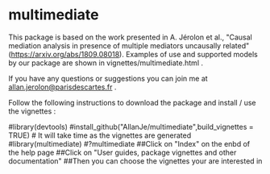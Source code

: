 # multimediate
This package is based on the work presented in A. Jérolon et al., "Causal mediation analysis in presence of multiple mediators uncausally related" (https://arxiv.org/abs/1809.08018).
Examples of use and supported models by our package are shown in vignettes/multimediate.html .

If you have any questions or suggestions you can join me at allan.jerolon@parisdescartes.fr .


Follow the following instructions to download the package and install / use the vignettes :

#library(devtools)
#install_github("AllanJe/multimediate",build_vignettes = TRUE) # It will take time as the vignettes are generated
#library(multimediate)
#?multimediate
##Click on "Index" on the enbd of the help page
##Click on "User guides, package vignettes and other documentation"
##Then you can choose the vignettes your are interested in

